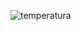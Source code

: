 ![temperatura](https://github.com/ezekuiel100/Conversor-temperatura/assets/123255547/cfc3d3db-d228-4c1f-b9e3-ec9676a025ab)
